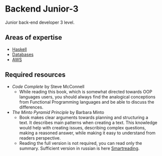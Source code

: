 # Backend Junior-3

Junior back-end developer 3 level.

## Areas of expertise

- [Haskell](./haskell.md)
- [Databases](./db.md)
- [AWS](./aws.md)

## Required resources

- _Code Complete_ by Steve McConnell
  - While reading this book, which is somewhat directed towards OOP languages users, you should always find the analogical conceptions from Functional Programming languages and be able to discuss the differences.
- _The Minto Pyramid Principle_ by Barbara Minto
  - Book makes clear arguments towards planning and structuring a text. It describes main patterns when creating a text. This knowledge would help with creating issues, describing complex questions, making a reasoned answer, while making it easy to understand from readers perspective.
  - Reading the full version is not required, you can read only the summary. Sufficient version in russian is here [Smartreading](https://smartreading.ru/summary/227).
